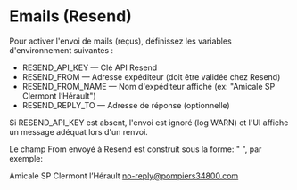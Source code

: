 # Emails (Resend)

Pour activer l'envoi de mails (reçus), définissez les variables d'environnement suivantes :

- RESEND_API_KEY — Clé API Resend
- RESEND_FROM — Adresse expéditeur (doit être validée chez Resend)
- RESEND_FROM_NAME — Nom d'expéditeur affiché (ex: "Amicale SP Clermont l’Hérault")
- RESEND_REPLY_TO — Adresse de réponse (optionnelle)

Si RESEND_API_KEY est absent, l'envoi est ignoré (log WARN) et l'UI affiche un message adéquat lors d'un renvoi.

Le champ From envoyé à Resend est construit sous la forme: "<Nom> <adresse>", par exemple:

Amicale SP Clermont l’Hérault <no-reply@pompiers34800.com>
